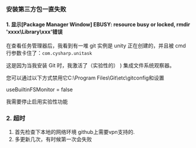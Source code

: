 ### 安装第三方包一直失败

#### 1. 显示[Package Manager Window] EBUSY: resource busy or locked, rmdir 'xxxx\Library\xxx'错误

在查看任务管理器后，我看到有一堆 git 实例是 unity 正在创建的，并且被 cmd 行参数卡住了：`com.cysharp.unitask`

这是因为当我安装 Git 时，我激活了（实验性的） ) 集成文件系统观察器。

您可以通过以下方式禁用它C:\Program Files\Git\etc\gitconfig和设置

useBuiltinFSMonitor = false

我需要停止启用实验性功能

### 2. 超时

1. 首先检查下本地的网络环境 github上需要vpn支持的.
2. 多更新几次，有时候第一次会失败